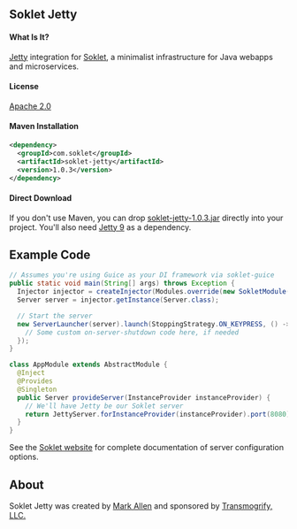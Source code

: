## Soklet Jetty

#### What Is It?

[Jetty](http://eclipse.org/jetty) integration for [Soklet](http://soklet.com), a minimalist infrastructure for Java webapps and microservices.

#### License

[Apache 2.0](https://www.apache.org/licenses/LICENSE-2.0)

#### Maven Installation

```xml
<dependency>
  <groupId>com.soklet</groupId>
  <artifactId>soklet-jetty</artifactId>
  <version>1.0.3</version>
</dependency>
```

#### Direct Download

If you don't use Maven, you can drop [soklet-jetty-1.0.3.jar](http://central.maven.org/maven2/com/soklet/soklet-jetty/1.0.3/soklet-jetty-1.0.3.jar) directly into your project.  You'll also need [Jetty 9](http://download.eclipse.org/jetty/stable-9/dist/) as a dependency.

## Example Code

```java
// Assumes you're using Guice as your DI framework via soklet-guice
public static void main(String[] args) throws Exception {
  Injector injector = createInjector(Modules.override(new SokletModule()).with(new AppModule()));
  Server server = injector.getInstance(Server.class);

  // Start the server
  new ServerLauncher(server).launch(StoppingStrategy.ON_KEYPRESS, () -> {
    // Some custom on-server-shutdown code here, if needed
  });
}

class AppModule extends AbstractModule {
  @Inject
  @Provides
  @Singleton
  public Server provideServer(InstanceProvider instanceProvider) {
    // We'll have Jetty be our Soklet server
    return JettyServer.forInstanceProvider(instanceProvider).port(8080).build();
  }
}
```

See the [Soklet website](http://soklet.com) for complete documentation of server configuration options.

## About

Soklet Jetty was created by [Mark Allen](http://revetkn.com) and sponsored by [Transmogrify, LLC.](http://xmog.com)